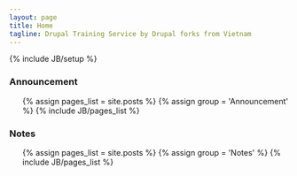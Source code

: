 ```yaml
---
layout: page
title: Home
tagline: Drupal Training Service by Drupal forks from Vietnam
---
```

{% include JB/setup %}


### Announcement
<ul class="announcements">
    {% assign pages_list = site.posts %}
    {% assign group = 'Announcement' %}
    {% include JB/pages_list %}
</ul>

### Notes
<ul class="notes">
    {% assign pages_list = site.posts %}
    {% assign group = 'Notes' %}
    {% include JB/pages_list %}
</ul>


<style>
    .row .span12 {
        position: relative;
        min-height: 250px;
        background: url(/assets/themes/twitter/images/ninja.png) 100% 10px no-repeat;
    }
</style>
